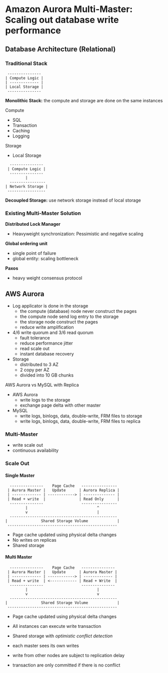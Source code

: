 # Amazon Aurora Multi-Master: Scaling out database write performance

## Database Architecture (Relational)

### Traditional Stack
```
 ---------------
| Compute Logic |
| ------------- |
| Local Storage |
 ---------------
```

**Monolithic Stack:** the compute and storage are done on the same instances

Compute
* SQL
* Transaction
* Caching
* Logging

Storage
* Local Storage

```
  ---------------
 | Compute Logic |
  ---------------
         |
  ----------------
| Network Storage |
 -----------------
```

**Decoupled Storage:** use network storage instead of local storage

### Existing Multi-Master Solution

**Distributed Lock Manager**
* Heavyweight synchronization: Pessimistic and negative scaling

**Global ordering unit**
* single point of failure
* global entity: scaling bottleneck

**Paxos**
* heavy weight consensus protocol

## AWS Aurora

* Log applicator is done in the storage
  * the compute (database) node never construct the pages
  * the compute node send log entry to the storage
  * the storage node construct the pages
  * reduce write amplification
* 4/6 write quorum and 3/6 read quorum
  * fault tolerance
  * reduce performance jitter
  * read scale out
  * instant database recovery
* Storage
  * distributed to 3 AZ
  * 2 copy per AZ
  * divided into 10 GB chunks

AWS Aurora vs MySQL with Replica
* AWS Aurora
  * write logs to the storage
  * exchange page delta with other master
* MySQL
  * write logs, binlogs, data, double-write, FRM files to storage
  * write logs, binlogs, data, double-write, FRM files to replica


### Multi-Master

* write scale out
* continuous availability

### Scale Out

#### Single Master

```
  ---------------    Page Cache   ----------------
 | Aurora Master |   Update      | Aurora Replica |
 | ------------- | ------------> | -------------- |
 | Read + write  |               | Read Only      |
  ---------------                 ----------------
         |                               ^
         v                               |
  ------------------------------------------------
|               Shared Storage Volume             |
 -------------------------------------------------
```

* Page cache updated using physical delta changes
* No writes on replicas
* Shared storage

#### Multi Master

```
  ---------------    Page Cache   ---------------
 | Aurora Master |   Update      | Aurora Master |
 | ------------- | ------------> | ------------- |
 | Read + write  | <------------ | Read + Write  |
  ---------------                 ---------------
         |                               |
         v                               v
  ------------------------------------------------
|               Shared Storage Volume             |
 -------------------------------------------------
```

* Page cache updated using physical delta changes
* All instances can execute write transaction
* Shared storage with *optimistic conflict detection*

* each master sees its own writes
* write from other nodes are subject to replication delay
* transaction are only committed if there is no conflict